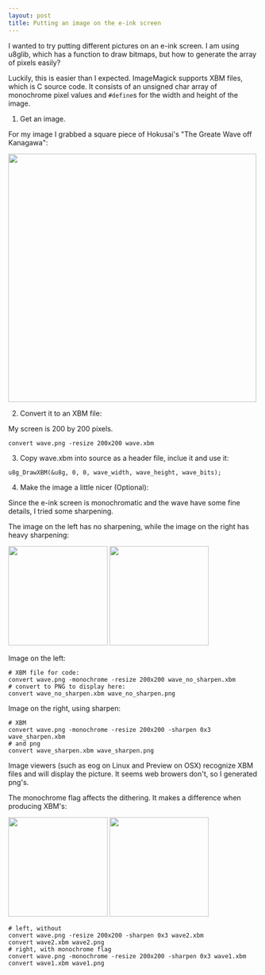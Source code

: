 ```yaml
---
layout: post
title: Putting an image on the e-ink screen
---
```


I wanted to try putting different pictures on an e-ink screen.  I am using u8glib, which has a function to draw bitmaps, but how to generate the array of pixels easily?

Luckily, this is easier than I expected.  ImageMagick supports XBM files, which is C source code.  It consists of an unsigned char array of monochrome pixel values and ```#define```s for the width and height of the image.

1) Get an image.

For my image I grabbed a square piece of Hokusai's "The Greate Wave off Kanagawa":

<img src="{{ site.url }}/assets/img/wave.png" style="width:500px;"/>

2) Convert it to an XBM file:

My screen is 200 by 200 pixels.

```
convert wave.png -resize 200x200 wave.xbm
```

3) Copy wave.xbm into source as a header file, inclue it and use it:

```
u8g_DrawXBM(&u8g, 0, 0, wave_width, wave_height, wave_bits);
```

4) Make the image a little nicer (Optional):

Since the e-ink screen is monochromatic and the wave have some fine details, I tried some sharpening.

The image on the left has no sharpening, while the image on the right has heavy sharpening:

<img src="{{ site.url }}/assets/img/wave_no_sharpen.png" style="width:200px;"/>
<img src="{{ site.url }}/assets/img/wave_sharpen.png" style="width:200px;"/>

Image on the left:
```shell
# XBM file for code:
convert wave.png -monochrome -resize 200x200 wave_no_sharpen.xbm
# convert to PNG to display here:
convert wave_no_sharpen.xbm wave_no_sharpen.png
```
Image on the right, using sharpen:
```shell
# XBM
convert wave.png -monochrome -resize 200x200 -sharpen 0x3 wave_sharpen.xbm
# and png
convert wave_sharpen.xbm wave_sharpen.png
```

Image viewers (such as eog on Linux and Preview on OSX) recognize XBM files and will display the picture.  It seems web browers don't, so I generated png's.

The monochrome flag affects the dithering.  It makes a difference when producing XBM's:

<img src="{{ site.url }}/assets/img/wave_sharp_no_monochrome.png" style="width:200px;"/>
<img src="{{ site.url }}/assets/img/wave_sharp_monochrome.png" style="width:200px;"/>

```shell
# left, without
convert wave.png -resize 200x200 -sharpen 0x3 wave2.xbm
convert wave2.xbm wave2.png
# right, with monochrome flag
convert wave.png -monochrome -resize 200x200 -sharpen 0x3 wave1.xbm
convert wave1.xbm wave1.png
```

